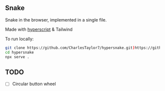 ## Snake
Snake in the browser, implemented in a single file.

Made with [hyperscript] & Tailwind

To run locally:
```bash
git clone https://github.com/CharlesTaylor7/hypersnake.git)https://github.com/CharlesTaylor7/hypersnake.git
cd hypersnake
npx serve .
```
[hyperscript]: https://hyperscript.org/


## TODO
- [ ] Circular button wheel
